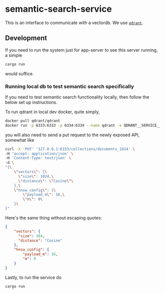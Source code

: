 # semantic-search-service

This is an interface to communicate with a vectordb. We use [`qdrant`](https://qdrant.tech/).

## Development

If you need to run the system just for app-server to see this server running, a simple

```sh
cargo run
```

would suffice.

### Running local db to test semantic search specifically

If you need to test semantic search functionality locally, then follow the below set up instructions.

To run qdrant in local dev docker, quite simply,
```sh
docker pull qdrant/qdrant
docker run -p 6333:6333 -p 6334:6334 --name qdrant -e QDRANT__SERVICE__GRPC_PORT="6334" qdrant/qdrant
```

you will also need to send a put request to the newly exposed API, somewhat like

```sh
curl -X 'PUT' '127.0.0.1:6333/collections/documents_1024' \
-H 'accept: application/json' \
-H 'Content-Type: text/json' \
-d \
"{\
    \"vectors\": {\
      \"size\": 1024,\
      \"distance\": \"Cosine\"\
    },\
    \"hnsw_config\": {\
        \"payload_m\": 16,\
        \"m\": 0\
    }\
}"
```

Here's the same thing without escaping quotes:

```json
{
    "vectors": {
      "size": 384,
      "distance": "Cosine"
    },
    "hnsw_config": {
        "payload_m": 16,
        "m": 0
    }
}
```

Lastly, to run the service do
```sh
cargo run
```